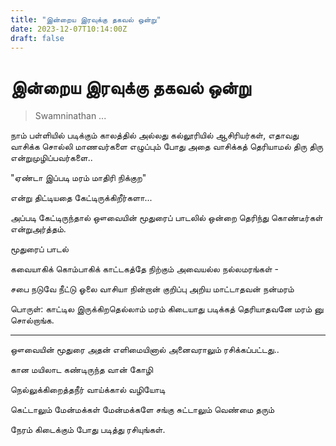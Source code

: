 ```yaml
---
title: "இன்றைய இரவுக்கு தகவல் ஒன்று"
date: 2023-12-07T10:14:00Z
draft: false
---
```


# இன்றைய இரவுக்கு தகவல் ஒன்று
>Swamninathan
...

நாம் பள்ளியில் படிக்கும் காலத்தில் அல்லது கல்லூரியில் ஆசிரியர்கள், எதாவது வாசிக்க சொல்லி மாணவர்களை எழுப்பும் போது அதை வாசிக்கத் தெரியாமல் திரு திரு என்றுமுழிப்பவர்களை..

"ஏண்டா இப்படி மரம் மாதிரி நிக்குற" 

என்று திட்டியதை கேட்டிருக்கிறீர்களா...

அப்படி கேட்டிருந்தால் ஔவையின் மூதுரைப் பாடலில் ஒன்றை தெரிந்து கொண்டீர்கள் என்றுஅர்த்தம்.

மூதுரைப் பாடல்

கவையாகிக் கொம்பாகிக் காட்டகத்தே நிற்கும்
அவையல்ல நல்லமரங்கள் -

 சபை நடுவே
நீட்டு ஓலை வாசியா நின்றான் குறிப்பு அறிய
மாட்டாதவன் நன்மரம்

பொருள்: காட்டில இருக்கிறதெல்லாம் மரம் கிடையாது படிக்கத் தெரியாதவனே மரம் னு சொல்றாங்க.
***
ஔவையின் மூதுரை அதன் எளிமையினால் அனைவராலும் ரசிக்கப்பட்டது..


கான மயிலாட கண்டிருந்த வான் கோழி 

நெல்லுக்கிறைத்தநீர் வாய்க்கால் வழியோடி

கெட்டாலும் மேன்மக்கள் மேன்மக்களே சங்கு சுட்டாலும் வெண்மை தரும்

 நேரம் கிடைக்கும் போது படித்து ரசியுங்கள்.
